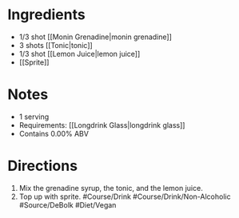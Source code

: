 # Ingredients
- 1/3 shot [[Monin Grenadine|monin grenadine]]
- 3 shots [[Tonic|tonic]]
- 1/3 shot [[Lemon Juice|lemon juice]]
- [[Sprite]]
# Notes
- 1 serving
- Requirements: [[Longdrink Glass|longdrink glass]]
- Contains 0.00% ABV
# Directions
1. Mix the grenadine syrup, the tonic, and the lemon juice.
2. Top up with sprite.
#Course/Drink #Course/Drink/Non-Alcoholic #Source/DeBolk #Diet/Vegan 